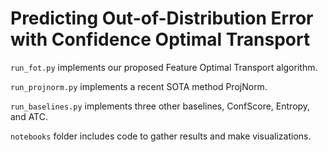 # Predicting Out-of-Distribution Error with Confidence Optimal Transport

```run_fot.py``` implements our proposed Feature Optimal Transport algorithm.

```run_projnorm.py``` implements a recent SOTA method ProjNorm.

```run_baselines.py``` implements three other baselines, ConfScore, Entropy, and ATC. 

```notebooks``` folder includes code to gather results and make visualizations. 